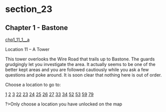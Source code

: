 
# section_23

## Chapter 1 - Bastone

[chp1_11_1__a](../../decomp/app/src/main/res/raw/chp1_11_1__a.mp3 ':include :type=audio')

Location 11 – A Tower

This tower overlooks the Wire Road that trails up to Bastone. The guards grudgingly let you investigate the area. It actually seems to be one of the better kept areas and you are followed cautiously while you ask a few questions and poke around. It is soon clear that nothing here is out of order.


Choose a location to go to:

[1](output/chapter1/section_1.md)
[2](output/chapter1/section_2.md)
[3](output/chapter1/section_3.md)
[22](output/chapter1/section_22.md)
[23](output/chapter1/section_23.md)
[24](output/chapter1/section_24.md)
[25](output/chapter1/section_25.md)
[26](output/chapter1/section_26.md)
[27](output/chapter1/section_27.md)
[33](output/chapter1/section_33.md)
[34](output/chapter1/section_34.md)
[52](output/chapter1/section_52.md)
[53](output/chapter1/section_53.md)
[59](output/chapter1/section_59.md)
[79](output/chapter1/section_79.md)


?>Only choose a location you have unlocked on the map


